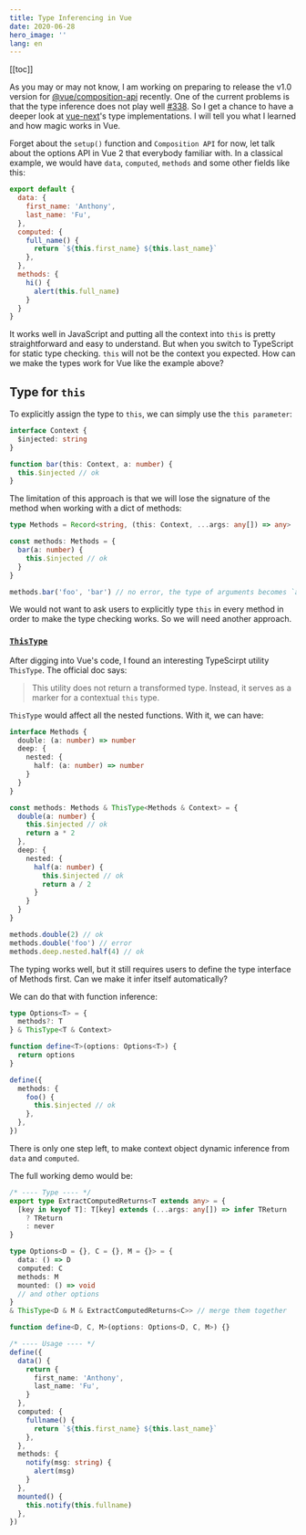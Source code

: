```yaml
---
title: Type Inferencing in Vue
date: 2020-06-28
hero_image: ''
lang: en
---
```


[[toc]]

As you may or may not know, I am working on preparing to release the v1.0 version for [@vue/composition-api](https://github.com/vuejs/composition-api) recently. One of the current problems is that the type inference does not play well [#338](https://github.com/vuejs/composition-api/issues/338). So I get a chance to have a deeper look at [vue-next](https://github.com/vuejs/composition-api)'s type implementations. I will tell you what I learned and how magic works in Vue.

Forget about the `setup()` function and `Composition API` for now, let talk about the options API in Vue 2 that everybody familiar with. In a classical example, we would have `data`, `computed`, `methods` and some other fields like this:

```js
export default {
  data: {
    first_name: 'Anthony',
    last_name: 'Fu',
  },
  computed: {
    full_name() {
      return `${this.first_name} ${this.last_name}`
    },
  },
  methods: {
    hi() {
      alert(this.full_name)
    }
  }
}
```

It works well in JavaScript and putting all the context into `this` is pretty straightforward and easy to understand. But when you switch to TypeScript for static type checking. `this` will not be the context you expected. How can we make the types work for Vue like the example above?

## Type for `this`

To explicitly assign the type to `this`, we can simply use the `this parameter`:

```ts
interface Context {
  $injected: string
}

function bar(this: Context, a: number) {
  this.$injected // ok
}
```

The limitation of this approach is that we will lose the signature of the method when working with a dict of methods:

```ts
type Methods = Record<string, (this: Context, ...args: any[]) => any>

const methods: Methods = {
  bar(a: number) {
    this.$injected // ok
  }
}

methods.bar('foo', 'bar') // no error, the type of arguments becomes `any[]`
```

We would not want to ask users to explicitly type `this` in every method in order to make the type checking works.
So we will need another approach. 

### [`ThisType`](https://www.typescriptlang.org/docs/handbook/utility-types.html#thistypet)

After digging into Vue's code, I found an interesting TypeScirpt utility `ThisType`. The official doc says:

> This utility does not return a transformed type. Instead, it serves as a marker for a contextual `this` type.

`ThisType` would affect all the nested functions. With it, we can have:

```ts
interface Methods {
  double: (a: number) => number
  deep: {
    nested: {
      half: (a: number) => number
    }
  }
}

const methods: Methods & ThisType<Methods & Context> = {
  double(a: number) {
    this.$injected // ok
    return a * 2
  },
  deep: {
    nested: {
      half(a: number) {
        this.$injected // ok
        return a / 2
      }
    }
  }
}

methods.double(2) // ok
methods.double('foo') // error
methods.deep.nested.half(4) // ok
```

The typing works well, but it still requires users to define the type interface of Methods first. Can we make it infer itself automatically?

We can do that with function inference:

```ts
type Options<T> = {
  methods?: T
} & ThisType<T & Context>

function define<T>(options: Options<T>) {
  return options
}

define({
  methods: {
    foo() {
      this.$injected // ok
    },
  },
})
```

There is only one step left, to make context object dynamic inference from `data` and `computed`.

The full working demo would be:

```ts
/* ---- Type ---- */
export type ExtractComputedReturns<T extends any> = {
  [key in keyof T]: T[key] extends (...args: any[]) => infer TReturn
    ? TReturn
    : never
}

type Options<D = {}, C = {}, M = {}> = {
  data: () => D
  computed: C
  methods: M
  mounted: () => void
  // and other options
}
& ThisType<D & M & ExtractComputedReturns<C>> // merge them together

function define<D, C, M>(options: Options<D, C, M>) {}

/* ---- Usage ---- */
define({
  data() {
    return {
      first_name: 'Anthony',
      last_name: 'Fu',
    }
  },
  computed: {
    fullname() {
      return `${this.first_name} ${this.last_name}`
    },
  },
  methods: {
    notify(msg: string) {
      alert(msg)
    }
  },
  mounted() {
    this.notify(this.fullname)
  },
})
```
